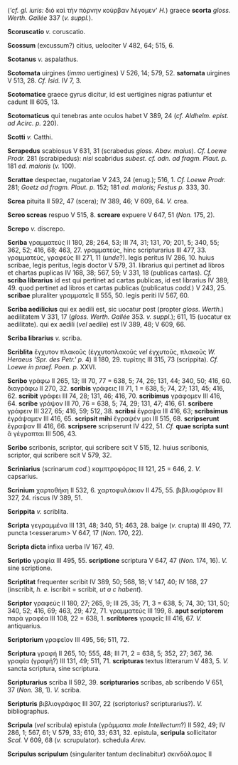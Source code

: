 (*'cf. gl. iuris:* διὸ καὶ τὴν πόρνην κούρβαν λέγομεν' *H.*) graece
**scorta** *gloss. Werth. Gallée* 337 (*v. suppl.*).

**Scoruscatio** *v.* coruscatio.

**Scossum** (excussum?) citius, uelociter V 482, 64; 515, 6.

**Scotanus** *v.* aspalathus.

**Scotomata** uirgines (*immo* uertigines) V 526, 14; 579, 52.
**satomata** uirgines V 513, 28. *Cf. Isid.* IV 7, 3.

**Scotomatice** graece gyrus dicitur, id est uertigines nigras patiuntur
et cadunt III 605, 13.

**Scotomaticus** qui tenebras ante oculos habet V 389, 24 (*cf.*
*Aldhelm. epist. ad Acirc. p.* 220).

**Scotti** *v.* Catthi.

**Scrapedus** scabiosus V 631, 31 (scrabedus *gloss. Abav. maius*). *Cf.
Loewe Prodr.* 281 (scrabipedus): *nisi* scabridus *subest. cf. adn. ad
fragm. Plaut. p.* 181 *ed. maioris* (*v.* 100).

**Scrattae** despectae, nugatoriae V 243, 24 (enug.); 516, 1. *Cf. Loewe
Prodr.* 281; *Goetz ad fragm. Plaut. p.* 152; 181 *ed. maioris; Festus
p.* 333, 30.

**Screa** pituita II 592, 47 (scera); IV 389, 46; V 609, 64. *V.* crea.

**Screo screas** respuo V 515, 8. **screare** expuere V 647, 51 (*Non.*
175, 2).

**Screpo** *v.* discrepo.

**Scriba** γραμματεύς II 180, 28; 264, 53; III 74, 31; 131, 70; 201, 5;
340, 55; 362, 52; 416, 68; 463, 27. γραμματεύς, hinc scripturarius III
477, 33. γραμματεύς, γραφεύς III 271, 11 (*unde*?). legis peritus IV
286, 10. huius scribae, legis peritus, legis doctor V 579, 31. librarius
qui pertinet ad libros et chartas puplicas IV 168, 38; 567, 59; V 331,
18 (publicas cartas). *Cf.* **scriba librarius** id est qui pertinet ad
cartas publicas, id est librarius IV 389, 49. quod pertinet ad libros et
cartas publicas (publicatus *codd.*) V 243, 25. **scribae** pluraliter
γραμματεῖς II 555, 50. legis periti IV 567, 60.

**Scriba aedilicius** qui ex aedili est, sic uocatur post (propter
*gloss. Werth.*) aedilitatem V 331, 17 (*gloss. Werth. Gallée* 353.
*v. suppl.*); 611, 15 (uocatur ex aedilitate). qui ex aedili (*vel*
aedile) est IV 389, 48; V 609, 66.

**Scriba librarius** *v.* scriba.

**Scriblita** ἔγχυτον πλακοῦς (ἐγχυτοπλακοῦς *vel* ἐγχυτοῦς, πλακοῦς
*W. Heraeus 'Spr. des Petr.' p.* 4) II 180, 29. τυρίτης III 315, 73
(scrippita). *Cf. Loewe in praef. Poen. p.* XXVI.

**Scribo** γράφω II 265, 13; III 70, 77 = 638, 5; 74, 26; 131, 44; 340,
50; 416, 60. διαγράφω II 270, 32. **scribis** γράφεις III 71, 1 = 638,
5; 74, 27; 131, 45; 416, 62. **scribit** γράφει III 74, 28; 131, 46;
416, 70. **scribimus** γράφομεν III 416, 64. **scribe** γράψον III 70,
76 = 638, 5; 74, 29; 131, 47; 416, 61. **scribere** γράφειν III 327, 65;
416, 59; 512, 38. **scribsi** ἔγραψα III 416, 63; **scribsimus**
ἐγράψαμεν III 416, 65. **scripsit mihi** ἔγραψέν μοι III 515, 68.
**scripserunt** ἔγραψαν III 416, 66. **scripsere** scripserunt IV 422,
51. *Cf.* **quae scripta sunt** ἃ γέγραπται III 506, 43.

**Scribo** scribonis, scriptor, qui scribere scit V 515, 12. huius
scribonis, scriptor, qui scribere scit V 579, 32.

**Scriniarius** (scrinarum *cod.*) καμπτροφόρος III 121, 25 = 646, 2.
*V.* capsarius.

**Scrinium** χαρτοθήκη II 532, 6. χαρτοφυλάκιον II 475, 55. βιβλιοφόριον
III 327, 24. riscus IV 389, 51.

**Scrippita** *v.* scriblita.

**Scripta** γεγραμμένα III 131, 48; 340, 51; 463, 28. baige (*v.*
crupta) III 490, 77. puncta t\<esserarum\> V 647, 17 (*Non.* 170, 22).

**Scripta dicta** infixa uerba IV 167, 49.

**Scriptio** γραφία III 495, 55. **scriptione** scriptura V 647, 47
(*Non.* 174, 16). *V.* sine scriptione.

**Scriptitat** frequenter scribit IV 389, 50; 568, 18; V 147, 40; IV
168, 27 (inscribit, *h. e.* iscribit = scribit, *ut a c habent*).

**Scriptor** γραφεύς II 180, 27; 265, 9; III 25, 35; 71, 3 = 638, 5; 74,
30; 131, 50; 340, 52; 416, 69; 463, 29; 472, 71. γραμματεύς III 199,
8. **aput scriptorem** παρὰ γραφέα III 108, 22 = 638, 1. **scribtores**
γραφεῖς III 416, 67. *V.* antiquarius.

**Scriptorium** γραφεῖον III 495, 56; 511, 72.

**Scriptura** γραφή II 265, 10; 555, 48; III 71, 2 = 638, 5; 352, 27;
367, 36. γραφία (γραφή?) III 131, 49; 511, 71. **scripturas** textus
litterarum V 483, 5. *V.* sancta scriptura, sine scriptura.

**Scripturarius** scriba II 592, 39. **scripturarios** scribas, ab
scribendo V 651, 37 (*Non.* 38, 1). *V.* scriba.

**Scripturis** βιβλιογράφος III 307, 22 (scriptorius? scripturarius?).
*V.* bibliographus.

**Scripula** (*vel* scribula) epistula (γράμματα *male Intellectum*?) II
592, 49; IV 286, 1; 567, 61; V 579, 33; 610, 33; 631, 32. epistula,
**scripula** sollicitator *Scal.* V 609, 68 (*v.* scrupulator). schedula
*Arev.*

**Scripulus scripulum** (singulariter tantum declinabitur) σκινδάλαμος
II
